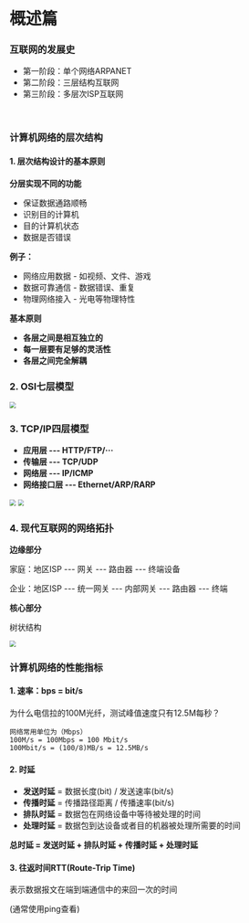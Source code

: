 # 概述篇

### 互联网的发展史

- 第一阶段：单个网络ARPANET
- 第二阶段：三层结构互联网
- 第三阶段：多层次ISP互联网

<br/>

### 计算机网络的层次结构

#### 1. 层次结构设计的基本原则

**分层实现不同的功能**

- 保证数据通路顺畅
- 识别目的计算机
- 目的计算机状态
- 数据是否错误

**例子：**

- 网络应用数据 - 如视频、文件、游戏
- 数据可靠通信 - 数据错误、重复
- 物理网络接入 - 光电等物理特性

**基本原则**

- **各层之间是相互独立的**
- **每一层要有足够的灵活性**
- **各层之间完全解耦**



### 2. OSI七层模型

<img src="http://cdn.fengblog.xyz/7ceng.png" style="zoom:67%;" />

### 3. TCP/IP四层模型

- **应用层 --- HTTP/FTP/···**
- **传输层 --- TCP/UDP**
- **网络层 --- IP/ICMP**
- **网络接口层 --- Ethernet/ARP/RARP**

<img src="http://cdn.fengblog.xyz/4ceng1.png" style="zoom:67%;" />

<img src="http://cdn.fengblog.xyz/4ceng2.png" style="zoom:67%;" />

<br/>

### 4. 现代互联网的网络拓扑

**边缘部分**

家庭：地区ISP --- 网关 --- 路由器 --- 终端设备

企业：地区ISP --- 统一网关 --- 内部网关 --- 路由器 --- 终端

**核心部分**



树状结构

<img src="http://cdn.fengblog.xyz/nettree.png" style="zoom:67%;" />

<br/>

### 计算机网络的性能指标

#### 1. 速率：bps = bit/s

为什么电信拉的100M光纤，测试峰值速度只有12.5M每秒？

```
网络常用单位为（Mbps）
100M/s = 100Mbps = 100 Mbit/s
100Mbit/s = (100/8)MB/s = 12.5MB/s
```

#### 2. 时延

- **发送时延** = 数据长度(bit) / 发送速率(bit/s)
- **传播时延** = 传播路径距离 / 传播速率(bit/s)
- **排队时延** = 数据包在网络设备中等待被处理的时间
- **处理时延** = 数据包到达设备或者目的机器被处理所需要的时间

**总时延 = 发送时延 + 排队时延 + 传播时延 + 处理时延**

#### 3. 往返时间RTT(Route-Trip Time)

表示数据报文在端到端通信中的来回一次的时间

(通常使用ping查看)